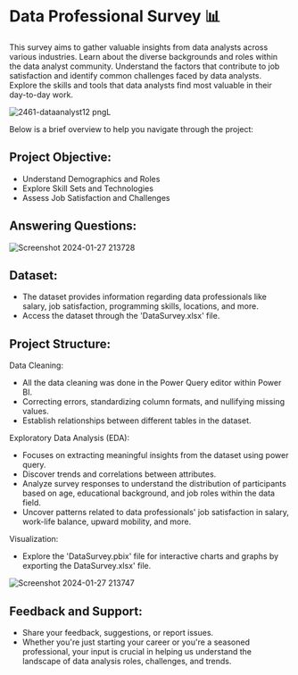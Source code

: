 # Data Professional Survey 📊

This survey aims to gather valuable insights from data analysts across various industries. Learn about the diverse backgrounds and roles within the data analyst community. Understand the factors that contribute to job satisfaction and identify common challenges faced by data analysts. Explore the skills and tools that data analysts find most valuable in their day-to-day work.

![2461-dataanalyst12 pngL](https://github.com/LPhilip-CS/Data-Professional-Survey/assets/98559773/cfc42d44-baa2-4969-b4fe-031a2917d938)

Below is a brief overview to help you navigate through the project:

## Project Objective:
- Understand Demographics and Roles
- Explore Skill Sets and Technologies
- Assess Job Satisfaction and Challenges

## Answering Questions:
![Screenshot 2024-01-27 213728](https://github.com/LPhilip-CS/Data-Professional-Survey/assets/98559773/2778d373-115f-4e3b-a8ef-9278e2e0a776)

## Dataset:
- The dataset provides information regarding data professionals like salary, job satisfaction, programming skills, locations, and more.
- Access the dataset through the 'DataSurvey.xlsx' file.

## Project Structure:
Data Cleaning:
- All the data cleaning was done in the Power Query editor within Power BI.
- Correcting errors, standardizing column formats, and nullifying missing values.
- Establish relationships between different tables in the dataset.
  
Exploratory Data Analysis (EDA):
- Focuses on extracting meaningful insights from the dataset using power query.
- Discover trends and correlations between attributes.
- Analyze survey responses to understand the distribution of participants based on age, educational background, and job roles within the data field.
- Uncover patterns related to data professionals' job satisfaction in salary, work-life balance, upward mobility, and more.


Visualization:
- Explore the 'DataSurvey.pbix' file for interactive charts and graphs by exporting the DataSurvey.xlsx' file.
  
![Screenshot 2024-01-27 213747](https://github.com/LPhilip-CS/Data-Professional-Survey/assets/98559773/04187983-f98f-4a77-89ed-72abf6a0fbaf)

## Feedback and Support:
- Share your feedback, suggestions, or report issues.
- Whether you're just starting your career or you're a seasoned professional, your input is crucial in helping us understand the landscape of data analysis roles, challenges, and trends.

